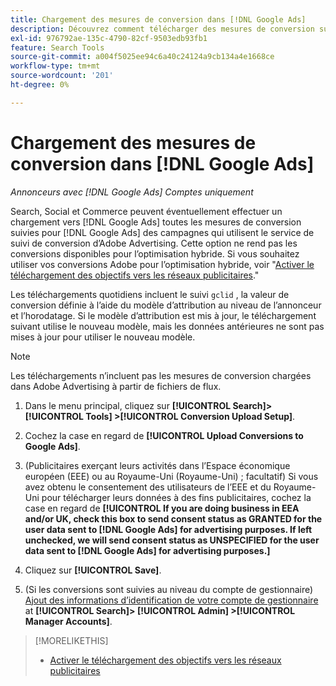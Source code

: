 ```yaml
---
title: Chargement des mesures de conversion dans [!DNL Google Ads]
description: Découvrez comment télécharger des mesures de conversion suivies par Search, Social et Commerce vers [!DNL Google Ads].
exl-id: 976792ae-135c-4790-82cf-9503edb93fb1
feature: Search Tools
source-git-commit: a004f5025ee94c6a40c24124a9cb134a4e1668ce
workflow-type: tm+mt
source-wordcount: '201'
ht-degree: 0%

---
```


# Chargement des mesures de conversion dans [!DNL Google Ads]

*Annonceurs avec [!DNL Google Ads] Comptes uniquement*

Search, Social et Commerce peuvent éventuellement effectuer un chargement vers [!DNL Google Ads] toutes les mesures de conversion suivies pour [!DNL Google Ads] des campagnes qui utilisent le service de suivi de conversion d’Adobe Advertising. Cette option ne rend pas les conversions disponibles pour l’optimisation hybride. Si vous souhaitez utiliser vos conversions Adobe pour l’optimisation hybride, voir &quot;[Activer le téléchargement des objectifs vers les réseaux publicitaires](objective-upload-to-networks.md).&quot;

Les téléchargements quotidiens incluent le suivi `gclid` , la valeur de conversion définie à l’aide du modèle d’attribution au niveau de l’annonceur et l’horodatage. Si le modèle d’attribution est mis à jour, le téléchargement suivant utilise le nouveau modèle, mais les données antérieures ne sont pas mises à jour pour utiliser le nouveau modèle.

>[!NOTE]
>
>Les téléchargements n’incluent pas les mesures de conversion chargées dans Adobe Advertising à partir de fichiers de flux.

1. Dans le menu principal, cliquez sur **[!UICONTROL Search]> [!UICONTROL Tools] >[!UICONTROL Conversion Upload Setup]**.

1. Cochez la case en regard de **[!UICONTROL Upload Conversions to Google Ads]**.

1. (Publicitaires exerçant leurs activités dans l’Espace économique européen (EEE) ou au Royaume-Uni (Royaume-Uni) ; facultatif) Si vous avez obtenu le consentement des utilisateurs de l’EEE et du Royaume-Uni pour télécharger leurs données à des fins publicitaires, cochez la case en regard de **[!UICONTROL If you are doing business in EEA and/or UK, check this box to send consent status as GRANTED for the user data sent to [!DNL Google Ads] for advertising purposes. If left unchecked, we will send consent status as UNSPECIFIED for the user data sent to [!DNL Google Ads] for advertising purposes.]**

1. Cliquez sur **[!UICONTROL Save]**.

1. (Si les conversions sont suivies au niveau du compte de gestionnaire) [Ajout des informations d’identification de votre compte de gestionnaire](/help/search-social-commerce/admin/manager-accounts.md) at **[!UICONTROL Search]> [!UICONTROL Admin] >[!UICONTROL Manager Accounts]**.

>[!MORELIKETHIS]
>
>* [Activer le téléchargement des objectifs vers les réseaux publicitaires](objective-upload-to-networks.md)

